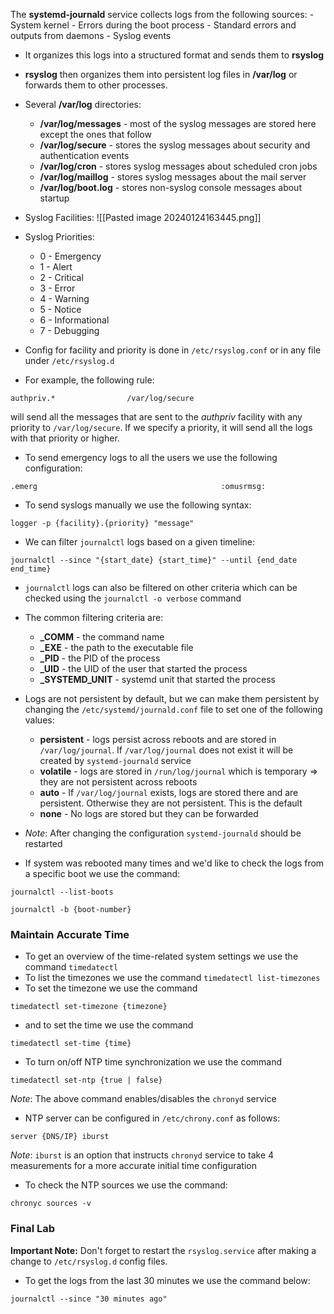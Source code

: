 The **systemd-journald** service collects logs from the following sources:
	- System kernel
	- Errors during the boot process
	- Standard errors and outputs from daemons
	- Syslog events
- It organizes this logs into a structured format and sends them to **rsyslog**
- **rsyslog** then organizes them into persistent log files in **/var/log** or forwards them to other processes.
- Several **/var/log** directories:
	- **/var/log/messages** - most of the syslog messages are stored here except the ones that follow
	- **/var/log/secure** - stores the syslog messages about security and authentication events
	- **/var/log/cron** - stores syslog messages about scheduled cron jobs
	- **/var/log/maillog** - stores syslog messages about the mail server 
	- **/var/log/boot.log** - stores non-syslog console messages about startup
- Syslog Facilities:
![[Pasted image 20240124163445.png]]

- Syslog Priorities:
	- 0 - Emergency
	- 1 - Alert
	- 2 - Critical
	- 3 - Error
	- 4 - Warning
	- 5 - Notice
	- 6 - Informational
	- 7 - Debugging
- Config for facility and priority is done in `/etc/rsyslog.conf` or in any file under `/etc/rsyslog.d`
- For example, the following rule:
```
authpriv.*                /var/log/secure
```
will send all the messages that are sent to the *authpriv* facility with any priority to `/var/log/secure`. If we specify a priority, it will send all the logs with that priority or higher.

- To send emergency logs to all the users we use the following configuration:
```
.emerg                                         :omusrmsg:
```

- To send syslogs manually we use the following syntax:
```
logger -p {facility}.{priority} "message"
```

- We can filter `journalctl` logs based on a given timeline:
```
journalctl --since "{start_date} {start_time}" --until {end_date end_time}
```

- `journalctl` logs can also be filtered on other criteria which can be checked using the `journalctl -o verbose` command
- The common filtering criteria are:
	- **\_COMM** - the command name
	- **\_EXE** - the path to the executable file
	- **\_PID** - the PID of the process
	- **\_UID** - the UID of the user that started the process 
	- **\_SYSTEMD\_UNIT** - systemd unit that started the process

- Logs are not persistent by default, but we can make them persistent by changing the `/etc/systemd/journald.conf` file to set one of the following values:
	- **persistent** - logs persist across reboots and are stored in `/var/log/journal`. If `/var/log/journal` does not exist it will be created by `systemd-journald` service
	- **volatile** - logs are stored in `/run/log/journal` which is temporary => they are not persistent across reboots
	- **auto** - If `/var/log/journal` exists, logs are stored there and are persistent. Otherwise they are not persistent. This is the default
	- **none** - No logs are stored but they can be forwarded
- *Note*: After changing the configuration `systemd-journald` should be restarted
- If system was rebooted many times and we'd like to check the logs from a specific boot we use the command:
```
journalctl --list-boots

journalctl -b {boot-number}
```


### Maintain Accurate Time

- To get an overview of the time-related system settings we use the command `timedatectl`
- To list the timezones we use the command `timedatectl list-timezones`
- To set the timezone we use the command
```
timedatectl set-timezone {timezone}
```
- and to set the time we use the command
```
timedatectl set-time {time}
```
- To turn on/off NTP time synchronization we use the command
```
timedatectl set-ntp {true | false}
```
*Note*: The above command enables/disables the `chronyd` service

- NTP server can be configured in `/etc/chrony.conf` as follows:
```
server {DNS/IP} iburst
```
*Note*: `iburst` is an option that instructs `chronyd` service to take 4 measurements for a more accurate initial time configuration
- To check the NTP sources we use the command:
```
chronyc sources -v
```

### Final Lab

**Important Note:** Don't forget to restart the `rsyslog.service` after making a change to `/etc/rsyslog.d` config files.

- To get the logs from the last 30 minutes we use the command below:
```
journalctl --since "30 minutes ago"
```
